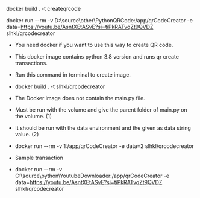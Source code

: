 docker build . -t createqrcode

docker run --rm -v D:\source\other\PythonQRCode:/app/qrCodeCreator -e data=https://youtu.be/AsntXEtASvE?si=tiPkRATvqZt9QVDZ slhkl/qrcodecreator

- You need docker if you want to use this way to create QR code.
- This docker image contains python 3.8 version and runs qr create transactions.
- Run this command in terminal to create image.
- docker build . -t slhkl/qrcodecreator

- The Docker image does not contain the main.py file.
- Must be run with the volume and give the parent folder of main.py on the volume. (1)
- It should be run with the data environment and the given as data string value. (2) 
- docker run --rm -v 1:/app/qrCodeCreator -e data=2 slhkl/qrcodecreator

- Sample transaction
- docker run --rm -v C:\source\python\YoutubeDownloader:/app/qrCodeCreator -e data=https://youtu.be/AsntXEtASvE?si=tiPkRATvqZt9QVDZ slhkl/qrcodecreator
